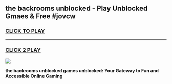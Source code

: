 
## the backrooms unblocked - Play Unblocked Gmaes & Free #jovcw
<h3>
<a href="https://news.freeplayer.one?title=the_backrooms_unblocked&ref=24F">CLICK TO PLAY</a></h3>
<hr>

<h3>
<a href="https://news.freeplayer.one?title=the_backrooms_unblocked&ref=24F">CLICK 2 PLAY</a>
  
</h3>

<a href="https://news.freeplayer.one?title=the_backrooms_unblocked&ref=24F/"><img src="https://clearcache.store/games.png"></a>


**the backrooms unblocked games unblocked: Your Gateway to Fun and Accessible Online Gaming**
